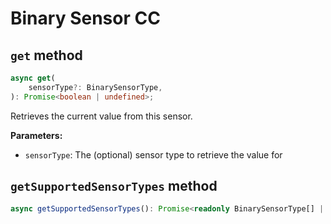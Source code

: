 # Binary Sensor CC

## `get` method

```ts
async get(
	sensorType?: BinarySensorType,
): Promise<boolean | undefined>;
```

Retrieves the current value from this sensor.

**Parameters:**

-   `sensorType`: The (optional) sensor type to retrieve the value for

## `getSupportedSensorTypes` method

```ts
async getSupportedSensorTypes(): Promise<readonly BinarySensorType[] | undefined>;
```
